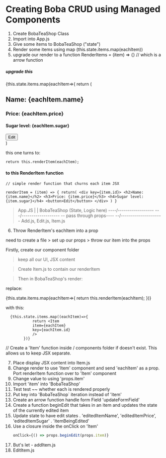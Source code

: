# Creating Boba CRUD using Managed Components

1. Create BobaTeaShop Class
2. Import into App.js
3. Give some items to BobaTeaShop ("state")
4. Render some items using map  (this.state.items.map(eachItem))
5. upgrade our render to a function RenderItems = (item) => {} // which is a arrow function 

##### upgrade this #####

{this.state.items.map(eachItem=>{
    return (
<div key={eachItem.id}>
    <h2>Name: {eachItem.name}</h2>
    <h3>Price: {eachItem.price}</h3>
    <h4>Sugar level: {eachItem.sugar}</h4>
    <button>Edit</button>
</div>)
   
   this one turns to:

    return this.renderItem(eachItem);




#### to this RenderItem function ####
    // simple render function that churns each item JSX

``
    renderItem = (item) => {
        return(
        <div key={item.id}>
            <h2>Name: {item.name}</h2>
            <h3>Price: {item.price}</h3>
            <h4>Sugar level: {item.sugar}</h4>
            <button>Edit</button>
        </div>
        )
    }
``



> App.JS
    |
    |
> BobaTeaShop (State, Logic here)
----/------\------------
---/--------\-----------
-- pass through props----
--/----------\-----------
Add.js, Edit.js, Item.js


6. Throw RenderItem's eachItem into a prop

need to create a file > set up our props > throw our item into the props

Firstly, create our component folder
> keep all our UI, JSX content

> Create Item.js to contain our renderItem

> Then in BobaTeaShop's render:

replace: 

  {this.state.items.map(eachItem=>{
                return this.renderItem(eachItem);
  })}

with this: 

      {this.state.items.map((eachItem)=>{
                return <Item 
                item={eachItem}
                key={eachItem.id}
                />
            })}

// Create a 'Item' function inside / components folder if doesn't exist. This allows us to keep JSX separate.

7. Place display JSX content into Item.js
8. Change render to use 'Item' component and send 'eachItem' as a prop. Port renderItem function over to 'Item' component
9. Change value to using 'props.item'
10. Import 'item' into 'BobaTeaShop'
11. Test test  ~~ whether each is rendered properly
12. Put key into 'BobaTeaShop` iteration instead of 'item'
13. Create an arrow function handle form Field 'updateFormField'
14. Create a function beginEdit that takes in an item and updates the state of the currently edited item
15. Update state to have edit states
    . 'editedItemName', 'editedItemPrice', 'editedItemSugar'
    . 'itemBeingEdited'
16. Use a closure inside the onClick on 'Item' 
    ```javascript 
    onClick={() => props.beginEdit(props.item)}

17. But's let - addItem.js
18. EditItem.js